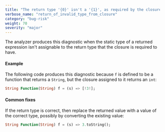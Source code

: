 ```yaml
---
title: "The return type '{0}' isn't a '{1}', as required by the closure's context"
verbose_name: "return_of_invalid_type_from_closure"
category: "bug-risk"
weight: 70
severity: "major"
---
```

The analyzer produces this diagnostic when the static type of a returned
expression isn't assignable to the return type that the closure is required
to have.

#### Example

The following code produces this diagnostic because `f` is defined to be a
function that returns a `String`, but the closure assigned to it returns an
`int`:

```dart
String Function(String) f = (s) => [!3!];
```

#### Common fixes

If the return type is correct, then replace the returned value with a value
of the correct type, possibly by converting the existing value:

```dart
String Function(String) f = (s) => 3.toString();
```
